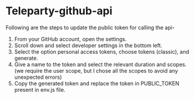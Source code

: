 # Teleparty-github-api
 
Following are the steps to update the public token for calling the api- 
1. From your GitHub account, open the settings.
2. Scroll down and select developer settings in the bottom left.
3. Select the option personal access tokens, choose tokens (classic), and generate.
4. Give a name to the token and select the relevant duration and scopes. (we require the user scope, but I chose all the scopes to avoid any unexpected errors)
5. Copy the generated token and replace the token in PUBLIC_TOKEN present in env.js file.
